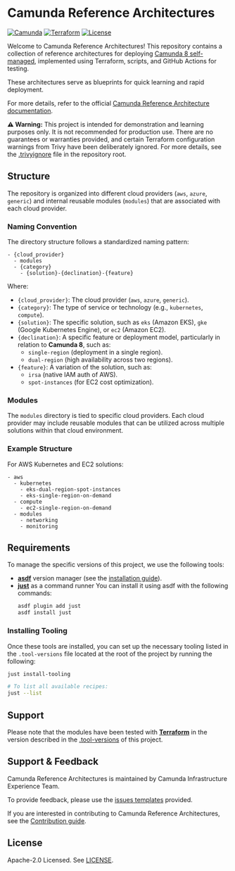 # Camunda Reference Architectures

[![Camunda](https://img.shields.io/badge/Camunda-FC5D0D)](https://www.camunda.com/)
[![Terraform](https://img.shields.io/badge/Terraform-5835CC)](https://developer.hashicorp.com/terraform/tutorials?product_intent=terraform)
[![License](https://img.shields.io/github/license/camunda/camunda-deployment-references)](LICENSE)

Welcome to Camunda Reference Architectures! This repository contains a collection of reference architectures for deploying [Camunda 8 self-managed](https://docs.camunda.io/docs/self-managed/about-self-managed/), implemented using Terraform, scripts, and GitHub Actions for testing.

These architectures serve as blueprints for quick learning and rapid deployment.

For more details, refer to the official [Camunda Reference Architecture documentation](https://docs.camunda.io/docs/8.7/self-managed/reference-architecture/).

**⚠️ Warning:** This project is intended for demonstration and learning purposes only. It is not recommended for production use. There are no guarantees or warranties provided, and certain Terraform configuration warnings from Trivy have been deliberately ignored. For more details, see the [.trivyignore](./.trivyignore) file in the repository root.

## Structure

The repository is organized into different cloud providers (`aws`, `azure`, `generic`) and internal reusable modules (`modules`) that are associated with each cloud provider.

### Naming Convention

The directory structure follows a standardized naming pattern:

```
- {cloud_provider}
  - modules
  - {category}
    - {solution}-{declination}-{feature}
```

Where:
- `{cloud_provider}`: The cloud provider (`aws`, `azure`, `generic`).
- `{category}`: The type of service or technology (e.g., `kubernetes`, `compute`).
- `{solution}`: The specific solution, such as `eks` (Amazon EKS), `gke` (Google Kubernetes Engine), or `ec2` (Amazon EC2).
- `{declination}`: A specific feature or deployment model, particularly in relation to **Camunda 8**, such as:
  - `single-region` (deployment in a single region).
  - `dual-region` (high availability across two regions).
- `{feature}`: A variation of the solution, such as:
  - `irsa` (native IAM auth of AWS).
  - `spot-instances` (for EC2 cost optimization).

### Modules

The `modules` directory is tied to specific cloud providers. Each cloud provider may include reusable modules that can be utilized across multiple solutions within that cloud environment.

### Example Structure

For AWS Kubernetes and EC2 solutions:

```
- aws
  - kubernetes
    - eks-dual-region-spot-instances
    - eks-single-region-on-demand
  - compute
    - ec2-single-region-on-demand
  - modules
    - networking
    - monitoring
```

## Requirements

To manage the specific versions of this project, we use the following tools:

- **[asdf](https://asdf-vm.com/)** version manager (see the [installation guide](https://asdf-vm.com/guide/getting-started.html)).
- **[just](https://github.com/casey/just)** as a command runner
  You can install it using asdf with the following commands:
  ```bash
  asdf plugin add just
  asdf install just
  ```

### Installing Tooling

Once these tools are installed, you can set up the necessary tooling listed in the `.tool-versions` file located at the root of the project by running the following:

```bash
just install-tooling

# To list all available recipes:
just --list
```

## Support

Please note that the modules have been tested with **[Terraform](https://github.com/hashicorp/terraform)** in the version described in the [.tool-versions](./.tool-versions) of this project.

## Support & Feedback

Camunda Reference Architectures is maintained by Camunda Infrastructure Experience Team.

To provide feedback, please use the [issues templates](https://github.com/camunda/camunda-deployment-references/issues) provided.

If you are interested in contributing to Camunda Reference Architectures, see the [Contribution guide](https://github.com/camunda/camunda/blob/main/CONTRIBUTING.md).

## License

Apache-2.0 Licensed. See [LICENSE](https://github.com/camunda/camunda-deployment-references/blob/main/LICENSE).
